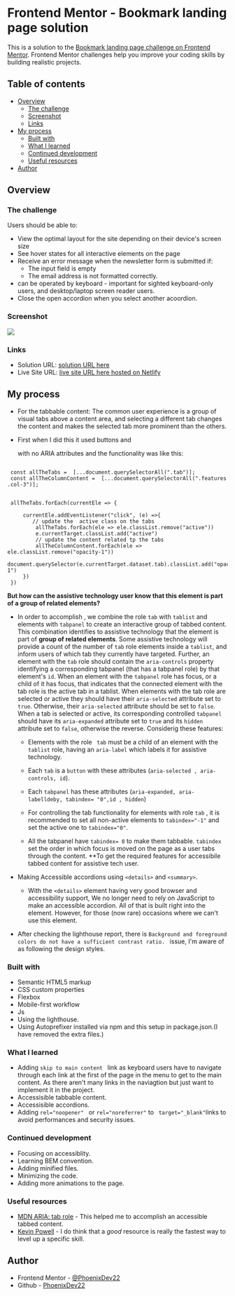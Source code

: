 # Frontend Mentor - Bookmark landing page solution

This is a solution to the [Bookmark landing page challenge on Frontend Mentor](https://www.frontendmentor.io/challenges/bookmark-landing-page-5d0b588a9edda32581d29158). Frontend Mentor challenges help you improve your coding skills by building realistic projects. 

## Table of contents

- [Overview](#overview)
  - [The challenge](#the-challenge)
  - [Screenshot](#screenshot)
  - [Links](#links)
- [My process](#my-process)
  - [Built with](#built-with)
  - [What I learned](#what-i-learned)
  - [Continued development](#continued-development)
  - [Useful resources](#useful-resources)
- [Author](#author)




## Overview

### The challenge

Users should be able to:

- View the optimal layout for the site depending on their device's screen size
- See hover states for all interactive elements on the page
- Receive an error message when the newsletter form is submitted if:
  - The input field is empty
  - The email address is not formatted correctly.
- can be operated by keyboard - important for sighted keyboard-only users, and desktop/laptop screen reader users.
- Close the open accordion when you select another acoordion.


### Screenshot

![](images/Web%20capture_14-6-2022_174544_127.0.0.1.jpeg)


### Links

- Solution URL: [solution URL here](https://github.com/PhoenixDev22/Frontend-Mentor-Bookmark-landing-page)
- Live Site URL: [live site URL here hosted on Netlify](https://bookmark-landing-page-phoenixdev22.netlify.app/)

## My process

- For the tabbable content: The common user experience is a group of visual tabs above a content area, and selecting a different tab changes the content and makes the selected tab more prominent than the others.

- First when I did this it used buttons and <div> with no ARIA attributes and the functionality was like this: 

```

 const allTheTabs =  [...document.querySelectorAll(".tab")];
 const allTheColumnContent =  [...document.querySelectorAll(".features .col-3")];


 allTheTabs.forEach(currentEle => {

     currentEle.addEventListener("click", (e) =>{       
        // update the  active class on the tabs
         allTheTabs.forEach(ele => ele.classList.remove("active")) 
         e.currentTarget.classList.add("active")
         // update the content related tp the tabs
         allTheColumnContent.forEach(ele => ele.classList.remove("opacity-1"))
         document.querySelector(e.currentTarget.dataset.tab).classList.add("opacity-1")
     })
 })

```
**But how can the assistive technology user know that this element is part of a group of related elements?** 


- In order to accomplish , we combine the role ``tab`` with ``tablist`` and elements with ``tabpanel`` to create an interactive group of tabbed content. This combination identifies to assistive technology that the element is part of **group of related elements**. Some assistive technology will provide a count of the number of ``tab`` role elements inside a ``tablist``, and inform users of which tab they currently have targeted. Further, an element with the ``tab`` role should contain the ``aria-controls`` property identifying a corresponding tabpanel (that has a tabpanel role) by that element's ``id``. When an element with the ``tabpanel`` role has focus, or a child of it has focus, that indicates that the connected element with the tab role is the active tab in a tablist. When elements with the tab role are selected or active they should have their ``aria-selected`` attribute set to ``true``. Otherwise, their ``aria-selected`` attribute should be set to ``false``. When a tab is selected or active, its corresponding controlled ``tabpanel`` should have its ``aria-expanded`` attribute set to ``true`` and its ``hidden`` attribute set to ``false``, otherwise the reverse. Considerig these features:  

  - Elements with the role `` tab`` must be a child of an element with the ``tablist`` role,   having an ``aria-label`` which labels  it for assistive technology. 
  - Each ``tab`` is a ``button`` with these attributes (``aria-selected , aria-controls, id``). 
  - Each ``tabpanel`` has these attributes (``aria-expanded, aria-labelldeby, tabindex= "0",id , hidden``)
  
  - For controlling the tab functionality for elements with role ``tab`` , it is recommended to set all non-active elements to ``tabindex="-1"`` and set the active one to ``tabindex="0"``.
  - All the tabpanel have `tabindex= 0` to make them tabbable. `tabindex` set the order in which focus is moved on the page as a user tabs through the content.
  **To get the required features for accessibile tabbed content for assistive tech user. 

- Making Accessible accordions using ``<details>`` and ``<summary>``. 
    - With the ``<details>`` element having very good browser and accessibility support, We no longer need to rely on JavaScript to make an accessible   accordion. All of that is built right into the element. However, for those (now rare) occasions where we can't use this element.


- After checking the lighthouse report, there is ``Background and foreground colors do not have a sufficient contrast ratio. `` issue, I'm aware of as following the design styles.


### Built with

- Semantic HTML5 markup
- CSS custom properties
- Flexbox
- Mobile-first workflow
- Js
- Using the lighthouse.
- Using Autoprefixer installed via npm and this setup in package.json.(I have removed the extra files.)



### What I learned

- Adding `skip to main content ` link as keyboard users have to navigate through each link at the first of the page in the menu to get to the main content. As there aren't many links in the naviagtion but just want to implement it in the project.
- Accessisible tabbable content.
- Accessisible  accordions.
- Adding `rel="noopener" ` or `rel="noreferrer"` to ` target="_blank"`links to avoid performances and security issues.


### Continued development

- Focusing on accessiblity. 
- Learning BEM convention.
- Adding minified files.
- Minimizing the code.
- Adding more animations to the page.


### Useful resources

- [MDN ARIA: tab role](https://developer.mozilla.org/en-US/docs/Web/Accessibility/ARIA/Roles/Tab_Role) - This helped me to accomplish an accessible tabbed content.
- [Kevin Powell](https://www.kevinpowell.co/) - I do think that a *good* resource is really the fastest way to level up a specific skill.


## Author

- Frontend Mentor - [@PhoenixDev22](https://www.frontendmentor.io/profile/PhoenixDev22)
- Github - [PhoenixDev22](https://github.com/PhoenixDev22?tab=repositories)

